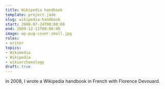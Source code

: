 ```yaml
---
title: Wikipedia handbook
template: project.jade
slug: wikipedia-handbook
start: 2008-07-24T00:00:00
end: 2009-12-12T00:00:00
image: wp-pug-cover-small.jpg
roles:
- writer
topics:
- Wikimedia
- Wikipedia
- wikiarchaeology
draft: true
---
```


In 2008, I wrote a Wikipedia handbook in French with Florence Devouard.
